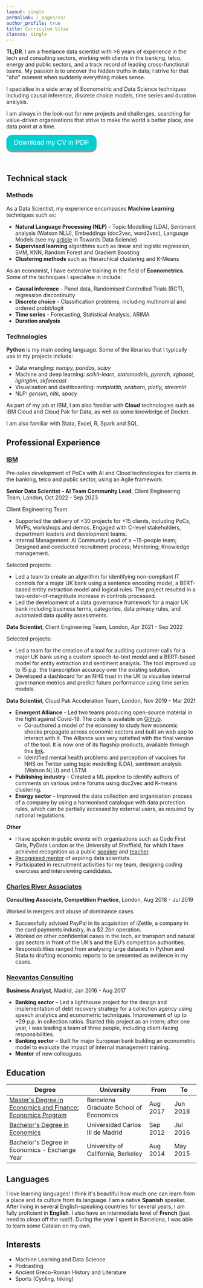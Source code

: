 ```yaml
---
layout: single
permalink: /_pages/cv/
author_profile: true
title: Curriculum Vitae
classes: single
---
```


**TL;DR**. I am a freelance data scientist with >6 years of experience in the tech and consulting sectors, working with clients in the banking, telco, energy and public sectors, and a track record of leading cross-functional teams. My passion is to uncover the hidden truths in data; I strive for that "aha" moment when suddenly everything makes sense.

I specialise in a wide array of Econometric and Data Science techniques including causal inference, discrete choice models, time series and duration analysis. 

I am always in the look-out for new projects and challenges, searching for value-driven organisations that strive to make the world a better place, one data point at a time. 

<style>
.button {
  display: inline-block;
  padding: 10px 20px;
  font-size: 18px;
  cursor: pointer;
  text-align: center;
  text-decoration: none;
  outline: none;
  color: #fff;
  background-color: #00CED1;
  border: none;
  border-radius: 15px;
  box-shadow: 0 5px #999;
}

.button:hover {background-color: #00CED1} 

.button:active {
  background-color: #00CED1;
  /* box-shadow: 0 5px #666; */
  transform: translateY(4px);
}
</style>

<button class="button" onclick="location.href='https://alvarocorrales.github.io/assets/images/ACC_CV_052024.pdf'" type="button">Download my CV in PDF</button>

<br>

## Technical stack
### Methods
As a Data Scientist, my experience encompases **Machine Learning** techniques such as:
- **Natural Language Processing (NLP)** - Topic Modelling (LDA), Sentiment analysis (Watson NLU), Embeddings (doc2vec, word2vec), Language Models (see my [article](https://towardsdatascience.com/assyrian-or-babylonian-language-identification-in-cuneiform-texts-4f15a14a5d70) in Towards Data Science)
- **Supervised learning** algorithms such as linear and logistic regression, SVM, KNN, Random Forest and Gradient Boosting
- **Clustering methods** such as Hierarchical clustering and K-Means

As an economist, I have extensive training in the field of **Econometrics**. Some of the techniques I specialise in include:
- **Causal inference** - Panel data, Randomised Controlled Trials (RCT), regression discontinuity
- **Discrete choice** - Classification problems, including multinomial and ordered probit/logit
- **Time series** - Forecasting, Statistical Analysis, ARIMA
- **Duration analysis**

### Technologies
**Python** is my main coding language. Some of the libraries that I typically use in my projects include:
- Data wrangling: *numpy, pandas, scipy*
- Machine and deep learning: *scikit-learn, statsmodels, pytorch, xgboost, lightgbm, skforecast*
- Visualisation and dashboarding: *matplotlib, seaborn, plotly, streamlit*
- NLP: *gensim, nltk, spacy*

As part of my job at IBM, I am also familiar with **Cloud** technologies such as IBM Cloud and Cloud Pak for Data, as well as some knowledge of Docker. 

I am also familiar with Stata, Excel, R, Spark and SQL. 

## Professional Experience
### [IBM](https://www.ibm.com/client-engineering)
Pre-sales development of PoCs with AI and Cloud technologies for clients in the banking, telco and public sector, using an Agile framework.

**Senior Data Scientist – AI Team Community Lead**, Client Engineering Team, London, Oct 2022 - Sep 2023

Client Engineering Team

- Supported the delivery of +30 projects for +15 clients, including PoCs, MVPs, workshops and demos. Engaged with C-level stakeholders, department leaders and development teams.
- Internal Management: AI Community Lead of a ~15-people team; Designed and conducted recruitment process; Mentoring; Knowledge management.

Selected projects:
- Led a team to create an algorithm for identifying non-compliant IT controls for a major UK bank using a sentence encoding model, a BERT-based entity extraction model and logical rules. The project resulted in a two-order-of-magnitude increase in controls processed.
- Led the development of a data governance framework for a major UK bank including business terms, categories, data privacy rules, and automated data quality assessments.


**Data Scientist**, Client Engineering Team, London, Apr 2021 - Sep 2022

Selected projects:
- Led a team for the creation of a tool for auditing customer calls for a major UK bank using a custom speech-to-text model and a BERT-based model for entity extraction and sentiment analysis. The tool improved up to 15 p.p. the transcription accuracy over the existing solution.
- Developed a dashboard for an NHS trust in the UK to visualise internal governance metrics and predict future performance using time series models. 


**Data Scientist**, Cloud Pak Acceleration Team, London, Nov 2019 - Mar 2021
- **Emergent Alliance** -  Led two teams producing open-source material in the fight against Covid-19. The code is available on [Github](https://github.com/emergent-analytics/workstreams).
  - Co-authored a model of the economy to study how economic shocks propagate across economic sectors and built an web app to interact with it. The Alliance was very satisfied with the final version of the tool. It is now one of its flagship products, available through this [link](https://emergentalliance.org/products-and-services/economic-engine/). 
  - Identified mental health problems and perception of vaccines for NHS on Twitter using topic modelling (LDA), sentiment analysis (Watson NLU) and LSTM.
- **Publishing industry** - Created a ML pipeline to identify authors of comments on various online forums using doc2vec and K-means clustering.
- **Energy sector** – Improved the data collection and organisation process of a company by using a harmonised catalogue with data protection rules, which can be partially accessed by external users, as required by national regulations.

**Other**
- I have spoken in public events with organisations such as Code First Girls, PyData London or the University of Sheffield, for which I have achieved recognition as a public [speaker](https://www.youracclaim.com/badges/f94d74c3-e287-4a33-947e-1982c5ee4432/public_url) and [teacher](https://www.youracclaim.com/badges/dd074e83-1583-4f46-bc08-bfef41fe8d3d/public_url).
- [Recognised mentor](https://www.youracclaim.com/badges/e48a1e85-043a-4d69-84f7-372072a03248/public_url) of aspiring data scientists.
- Participated in recruitment activities for my team, designing coding exercises and interviewing candidates.

### [Charles River Associates](https://ecp.crai.com/) 
**Consulting Associate, Competition Practice**, London, Aug 2018 - Jul 2019 

Worked in mergers and abuse of dominance cases.
- Successfully advised PayPal in its acquisition of iZettle, a company in the card payments industry, in a $2.2bn operation.
- Worked on other confidential cases in the tech, air transport and natural gas sectors in front of the UK’s and the EU’s competition authorities. 
- Responsibilities ranged from analysing large datasets in Python and Stata to drafting economic reports to be presented as evidence in my cases.

### [Neovantas Consulting](https://www.neovantas.com/en/home/)
**Business Analyst**, Madrid, Jan 2016 - Aug 2017 

- **Banking sector** – Led a lighthouse project for the design and implementation of debt recovery strategy for a collection agency using speech analytics and econometric techniques. Improvement of up to +29 p.p. in collection ratios. Started this project as an intern; after one year, I was leading a team of three people, including client-facing responsibilities. 
- **Banking sector** – Built for major European bank building an econometric model to evaluate the impact of internal management training.
- **Mentor** of new colleagues.


## Education

| Degree | University | From | To |
| --- | --- | --- | --- |
| [Master's Degree in Economics and Finance: Economics Program](https://barcelonagse.eu/study/masters-programs/economics) | Barcelona Graduate School of Economics | Aug 2017 | Jun 2018 |
| [Bachelor's Degree in Economics](https://www.uc3m.es/bachelor-degree/economy) | Universidad Carlos III de Madrid | Sep 2012 | Jul 2016 |
| Bachelor's Degree in Economics - Exchange Year | University of California, Berkeley | Aug 2014 | May 2015 |


## Languages
I love learning languages! I think it's beautiful how much one can learn from a place and its culture from its language. I am a native **Spanish** speaker. After living in several English-speaking countries for several years, I am fully proficient in **English**. I also have an intermediate level of **French** (just need to clean off the rust!). During the year I spent in Barcelona, I was able to learn some Catalan on my own.


## Interests
- Machine Learning and Data Science
- Podcasting
- Ancient Greco-Roman History and Literature
- Sports (Cycling, hiking)

